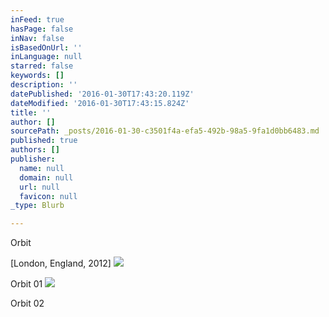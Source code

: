 ```yaml
---
inFeed: true
hasPage: false
inNav: false
isBasedOnUrl: ''
inLanguage: null
starred: false
keywords: []
description: ''
datePublished: '2016-01-30T17:43:20.119Z'
dateModified: '2016-01-30T17:43:15.824Z'
title: ''
author: []
sourcePath: _posts/2016-01-30-c3501f4a-efa5-492b-98a5-9fa1d0bb6483.md
published: true
authors: []
publisher:
  name: null
  domain: null
  url: null
  favicon: null
_type: Blurb

---
```

Orbit

\[London, England, 2012\]
![](https://s3-us-west-2.amazonaws.com/the-grid-img/p/667ae9d11177fa9f4063bc1d8014b8441e4827e2.jpg)

Orbit 01
![](https://s3-us-west-2.amazonaws.com/the-grid-img/p/1a885222936d58c7b71d8f48e8208f64fa764e94.jpg)

Orbit 02